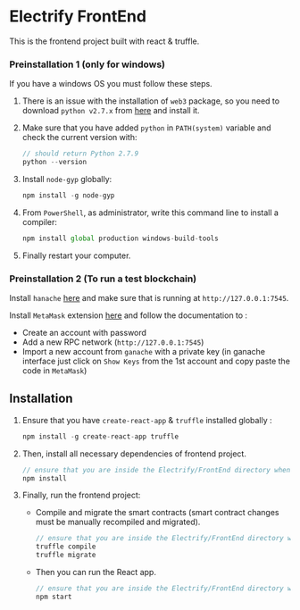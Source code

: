 # Electrify FrontEnd

This is the frontend project built with react & truffle.

### Preinstallation 1 (only for windows)

If you have a windows OS you must follow these steps.

1. There is an issue with the installation of `web3` package, so you need to download `python v2.7.x` from [here](https://www.python.org/ftp/python/2.7.9/python-2.7.9.am.amd64.msi) and install it.

2. Make sure that you have added `python` in `PATH(system)` variable and check the current version with:
   ```js
   // should return Python 2.7.9
   python --version
   ```
3. Install `node-gyp` globally:

   ```js
   npm install -g node-gyp
   ```

4. From `PowerShell`, as administrator, write this command line to install a compiler:
   ```js
   npm install global production windows-build-tools
   ```
5. Finally restart your computer.

### Preinstallation 2 (To run a test blockchain)

Install `hanache` [here](https://truffleframework.com/ganache) and make sure that is running at `http://127.0.0.1:7545`.

Install `MetaMask` extension [here](https://metamask.io/) and follow the documentation to :

- Create an account with password
- Add a new RPC network (`http://127.0.0.1:7545`)
- Import a new account from `ganache` with a private key (in ganache interface just click on `Show Keys` from the 1st account and copy paste the code in `MetaMask`)

## Installation

1. Ensure that you have `create-react-app` & `truffle` installed globally :

   ```js
   npm install -g create-react-app truffle
   ```

2. Then, install all necessary dependencies of frontend project.
   ```javascript
   // ensure that you are inside the Electrify/FrontEnd directory when running this
   npm install
   ```
3. Finally, run the frontend project:
   - Compile and migrate the smart contracts (smart contract changes must be manually recompiled and migrated).
     ```js
     // ensure that you are inside the Electrify/FrontEnd directory when running this
     truffle compile
     truffle migrate
     ```
   - Then you can run the React app.
     ```js
     // ensure that you are inside the Electrify/FrontEnd directory when running this
     npm start
     ```
